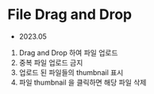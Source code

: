 # File Drag and Drop

- 2023.05

1. Drag and Drop 하여 파일 업로드
2. 중복 파일 업로드 금지
3. 업로드 된 파일들의 thumbnail 표시
4. 파일 thumbnail 을 클릭하면 해당 파일 삭제
